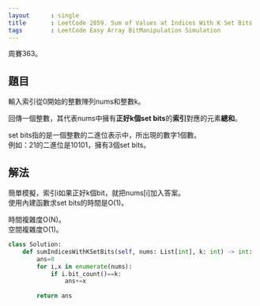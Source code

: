 ```yaml
---
layout      : single
title       : LeetCode 2859. Sum of Values at Indices With K Set Bits
tags        : LeetCode Easy Array BitManipulation Simulation
---
```

周賽363。

## 題目

輸入索引從0開始的整數陣列nums和整數k。  

回傳一個整數，其代表nums中擁有**正好k個set bits**的**索引**對應的元素**總和**。  

set bits指的是一個整數的二進位表示中，所出現的數字1個數。  
例如：21的二進位是10101，擁有3個set bits。  

## 解法

簡單模擬，索引i如果正好k個bit，就把nums[i]加入答案。  
使用內建函數求set bits的時間是O(1)。  

時間複雜度O(N)。  
空間複雜度O(1)。  

```python
class Solution:
    def sumIndicesWithKSetBits(self, nums: List[int], k: int) -> int:
        ans=0
        for i,x in enumerate(nums):
            if i.bit_count()==k:
                ans+=x
                
        return ans
```
